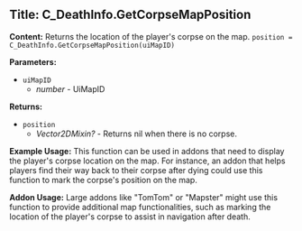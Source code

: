 ## Title: C_DeathInfo.GetCorpseMapPosition

**Content:**
Returns the location of the player's corpse on the map.
`position = C_DeathInfo.GetCorpseMapPosition(uiMapID)`

**Parameters:**
- `uiMapID`
  - *number* - UiMapID

**Returns:**
- `position`
  - *Vector2DMixin?* - Returns nil when there is no corpse.

**Example Usage:**
This function can be used in addons that need to display the player's corpse location on the map. For instance, an addon that helps players find their way back to their corpse after dying could use this function to mark the corpse's position on the map.

**Addon Usage:**
Large addons like "TomTom" or "Mapster" might use this function to provide additional map functionalities, such as marking the location of the player's corpse to assist in navigation after death.